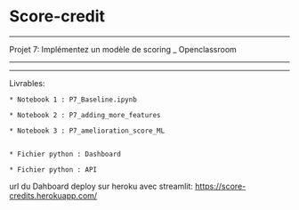 # Score-credit


-----------------------------------------------------------

Projet 7: Implémentez un modèle de scoring _ Openclassroom

-----------------------------------------------------------

-----------------------------------------------------------
 Livrables:
 
    * Notebook 1 : P7_Baseline.ipynb
 
    * Notebook 2 : P7_adding_more_features
 
    * Notebook 3 : P7_amelioration_score_ML
 
 
    * Fichier python : Dashboard
 
    * Fichier python : API
 
 
url du Dahboard deploy sur heroku avec streamlit: https://score-credits.herokuapp.com/
